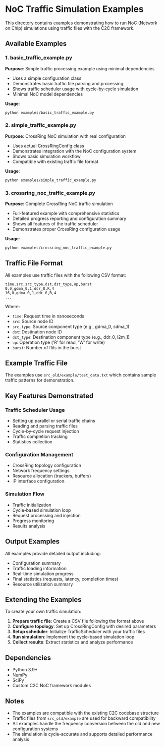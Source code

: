 # NoC Traffic Simulation Examples

This directory contains examples demonstrating how to run NoC (Network on Chip) simulations using traffic files with the C2C framework.

## Available Examples

### 1. basic_traffic_example.py
**Purpose**: Simple traffic processing example using minimal dependencies
- Uses a simple configuration class
- Demonstrates basic traffic file parsing and processing
- Shows traffic scheduler usage with cycle-by-cycle simulation
- Minimal NoC model dependencies

**Usage**:
```bash
python examples/basic_traffic_example.py
```

### 2. simple_traffic_example.py
**Purpose**: CrossRing NoC simulation with real configuration
- Uses actual CrossRingConfig class
- Demonstrates integration with the NoC configuration system
- Shows basic simulation workflow
- Compatible with existing traffic file format

**Usage**:
```bash
python examples/simple_traffic_example.py
```

### 3. crossring_noc_traffic_example.py
**Purpose**: Complete CrossRing NoC traffic simulation
- Full-featured example with comprehensive statistics
- Detailed progress reporting and configuration summary
- Shows all features of the traffic scheduler
- Demonstrates proper CrossRing configuration usage

**Usage**:
```bash
python examples/crossring_noc_traffic_example.py
```

## Traffic File Format

All examples use traffic files with the following CSV format:
```
time,src,src_type,dst,dst_type,op,burst
0,0,gdma_0,1,ddr_0,R,4
16,0,gdma_0,1,ddr_0,R,4
...
```

Where:
- `time`: Request time in nanoseconds
- `src`: Source node ID
- `src_type`: Source component type (e.g., gdma_0, sdma_1)
- `dst`: Destination node ID  
- `dst_type`: Destination component type (e.g., ddr_0, l2m_1)
- `op`: Operation type ('R' for read, 'W' for write)
- `burst`: Number of flits in the burst

## Example Traffic File

The examples use `src_old/example/test_data.txt` which contains sample traffic patterns for demonstration.

## Key Features Demonstrated

### Traffic Scheduler Usage
- Setting up parallel or serial traffic chains
- Reading and parsing traffic files
- Cycle-by-cycle request injection
- Traffic completion tracking
- Statistics collection

### Configuration Management
- CrossRing topology configuration
- Network frequency settings
- Resource allocation (trackers, buffers)
- IP interface configuration

### Simulation Flow
- Traffic initialization
- Cycle-based simulation loop
- Request processing and injection
- Progress monitoring
- Results analysis

## Output Examples

All examples provide detailed output including:
- Configuration summary
- Traffic loading information
- Real-time simulation progress
- Final statistics (requests, latency, completion times)
- Resource utilization summary

## Extending the Examples

To create your own traffic simulation:

1. **Prepare traffic file**: Create a CSV file following the format above
2. **Configure topology**: Set up CrossRingConfig with desired parameters
3. **Setup scheduler**: Initialize TrafficScheduler with your traffic files
4. **Run simulation**: Implement the cycle-based simulation loop
5. **Collect results**: Extract statistics and analyze performance

## Dependencies

- Python 3.9+
- NumPy
- SciPy
- Custom C2C NoC framework modules

## Notes

- The examples are compatible with the existing C2C codebase structure
- Traffic files from `src_old/example` are used for backward compatibility
- All examples handle the frequency conversion between the old and new configuration systems
- The simulation is cycle-accurate and supports detailed performance analysis